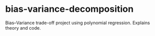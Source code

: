 # bias-variance-decomposition
Bias–Variance trade-off project using polynomial regression. Explains theory and code.
